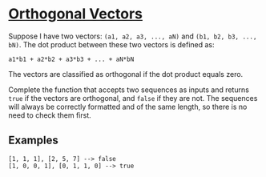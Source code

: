 # [Orthogonal Vectors](https://www.codewars.com/kata/orthogonal-vectors "https://www.codewars.com/kata/53670c5867e9f2222f000225")

Suppose I have two vectors: `(a1, a2, a3, ..., aN)` and `(b1, b2, b3, ..., bN)`. The dot product between these two vectors is defined as:

```
a1*b1 + a2*b2 + a3*b3 + ... + aN*bN
```

The vectors are classified as orthogonal if the dot product equals zero.

Complete the function that accepts two sequences as inputs and returns `true` if the vectors are orthogonal, and `false` if they are not.
The sequences will always be correctly formatted and of the same length, so there is no need to check them first.

## Examples

```
[1, 1, 1], [2, 5, 7] --> false
[1, 0, 0, 1], [0, 1, 1, 0] --> true
```